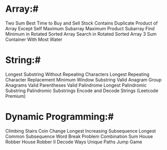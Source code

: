 
# Array:#

Two Sum
Best Time to Buy and Sell Stock
Contains Duplicate
Product of Array Except Self
Maximum Subarray
Maximum Product Subarray
Find Minimum in Rotated Sorted Array
Search in Rotated Sorted Array
3 Sum
Container With Most Water

# String:#

Longest Substring Without Repeating Characters
Longest Repeating Character Replacement
Minimum Window Substring
Valid Anagram
Group Anagrams
Valid Parentheses
Valid Palindrome
Longest Palindromic Substring
Palindromic Substrings
Encode and Decode Strings (Leetcode Premium)

# Dynamic Programming:#

Climbing Stairs
Coin Change
Longest Increasing Subsequence
Longest Common Subsequence
Word Break Problem
Combination Sum
House Robber
House Robber II
Decode Ways
Unique Paths
Jump Game
